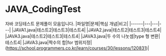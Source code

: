 # JAVA_CodingTest
자바 코딩테스트 문제풀이 모음입니다.
|파일명|문제|핵심 개념|비고|
|------|---|---|---|
|JAVA1.java|테스트2|테스트3|테스트4|
|JAVA2.java|테스트2|테스트3|테스트4|
|JAVA3.java|테스트2|테스트3|테스트4|
|JAVA3.java|두 수의 나눗셈|type 형 변환|테스트4|
|JAVA3.java|짝수의 합|for 범위지정|(https://school.programmers.co.kr/learn/courses/30/lessons/120831)|
